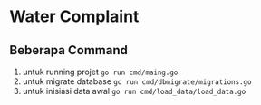 
# Water Complaint 

## Beberapa Command 

1. untuk running projet `go run cmd/maing.go`
2. untuk migrate database `go run cmd/dbmigrate/migrations.go`
3. untuk inisiasi data awal `go run cmd/load_data/load_data.go`